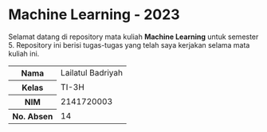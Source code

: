 # **Machine Learning - 2023**

Selamat datang di repository mata kuliah **Machine Learning** untuk semester 5. Repository ini berisi tugas-tugas yang telah saya kerjakan selama mata kuliah ini.

<table>
  <tr>
    <th>Nama</th>
    <td>Lailatul Badriyah</td>
  </tr>
    <tr>
    <th>Kelas</th>
    <td>TI-3H</td>
  </tr>
  <tr>
    <th>NIM</th>
    <td>2141720003</td>
  </tr>
    <tr>
    <th>No. Absen</th>
    <td>14</td>
  </tr>
</table>
